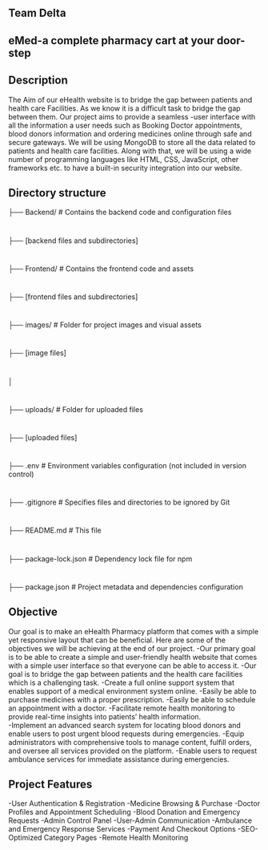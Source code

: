 ## Team Delta

## eMed-a complete pharmacy cart at your door-step

## Description

The Aim of our eHealth website is to bridge the gap between patients and health care Facilities. As we know it is a difficult task to bridge the gap between them. Our project aims to provide a seamless -user interface with all the information a user needs such as Booking Doctor appointments, blood donors information and ordering medicines online through safe and secure gateways. We will be using MongoDB to store all the data related to patients and health care facilities. Along with that, we will be using a wide number of programming languages like HTML, CSS, JavaScript, other frameworks etc. to have a built-in security integration into our website.
## Directory structure
├── Backend/            # Contains the backend code and configuration files
#
├── [backend files and subdirectories]
# 
├── Frontend/           # Contains the frontend code and assets
#   
├── [frontend files and subdirectories]
# 
├── images/             # Folder for project images and visual assets
#  
├── [image files]
# 
│
# 
├── uploads/            # Folder for uploaded files
# 
├── [uploaded files]
# 
├── .env                # Environment variables configuration (not included in version control)
# 
├── .gitignore           # Specifies files and directories to be ignored by Git
# 
├── README.md            # This file
# 
├── package-lock.json    # Dependency lock file for npm
# 
├── package.json         # Project metadata and dependencies configuration

## Objective
Our goal is to make an eHealth Pharmacy platform that comes with a simple yet responsive layout that can be beneficial. Here are some of the objectives we will be achieving at the end of our project.
-Our primary goal is to be able to create a simple and user-friendly health website that comes with a simple user interface so that everyone can be able to access it. 
-Our goal is to bridge the gap between patients and the health care facilities which is a challenging task. 
-Create a full online support system that enables support of a medical environment system online. 
-Easily be able to purchase medicines with a proper prescription. 
-Easily be able to schedule an appointment with a doctor. 
-Facilitate remote health monitoring to provide real-time insights into patients’ health information.  
-Implement an advanced search system for locating blood donors and enable users to post urgent blood requests during emergencies.
-Equip administrators with comprehensive tools to manage content, fulfill orders, and oversee all services provided on the platform.
-Enable users to request ambulance services for immediate assistance during emergencies.

## Project Features 
-User Authentication & Registration
-Medicine Browsing & Purchase
-Doctor Profiles and Appointment Scheduling
-Blood Donation and Emergency Requests
-Admin Control Panel
-User-Admin Communication
-Ambulance and Emergency Response Services
-Payment And Checkout Options
-SEO-Optimized Category Pages
-Remote Health Monitoring
